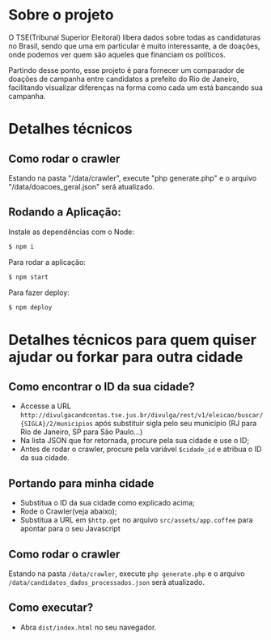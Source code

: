 # Sobre o projeto

O TSE(Tribunal Superior Eleitoral) libera dados sobre todas as candidaturas no Brasil, sendo que uma em particular
é muito interessante, a de doações, onde podemos ver quem são aqueles que financiam os políticos.

Partindo desse ponto, esse projeto é para fornecer um comparador de doações de campanha entre candidatos a prefeito
do Rio de Janeiro, facilitando visualizar diferenças na forma como cada um está bancando sua campanha.

# Detalhes técnicos

## Como rodar o crawler
Estando na pasta "/data/crawler", execute "php generate.php" e o arquivo "/data/doacoes_geral.json" será atualizado.

## Rodando a Aplicação:

Instale as dependências com o Node:

```sh
$ npm i
```

Para rodar a aplicação:

```sh
$ npm start
```

Para fazer deploy:
```sh
$ npm deploy
```

# Detalhes técnicos para quem quiser ajudar ou forkar para outra cidade

## Como encontrar o ID da sua cidade?

- Accesse a URL `http://divulgacandcontas.tse.jus.br/divulga/rest/v1/eleicao/buscar/{SIGLA}/2/municipios` após substituir sigla pelo seu município (RJ para Rio de Janeiro, SP para São Paulo...)
- Na lista JSON que for retornada, procure pela sua cidade e use o ID;
- Antes de rodar o crawler, procure pela variável `$cidade_id` e atribua o ID da sua cidade.

## Portando para minha cidade

- Substitua o ID da sua cidade como explicado acima;
- Rode o Crawler(veja abaixo);
- Substitua a URL em `$http.get` no arquivo `src/assets/app.coffee`  para apontar para o seu Javascript

## Como rodar o crawler
Estando na pasta `/data/crawler`, execute `php generate.php` e o arquivo `/data/candidatos_dados_processados.json` será atualizado.


## Como executar?
- Abra `dist/index.html` no seu navegador.
